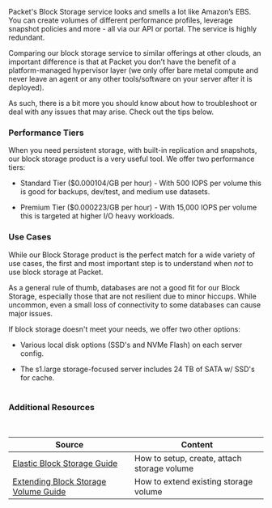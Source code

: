 <!--<meta>
{
    "title":"Elastic Block Storage",
    "description":"Overview of our Storage Offering",
    "tag":["EBS", "Block storage"]
}
</meta>-->

Packet's Block Storage service looks and smells a lot like Amazon’s EBS. You can create volumes of different performance profiles, leverage snapshot policies and more - all via our API or portal.  The service is highly redundant.

Comparing our block storage service to similar offerings at other clouds, an important difference is that at Packet you don’t have the benefit of a platform-managed hypervisor layer (we only offer bare metal compute and never leave an agent or any other tools/software on your server after it is deployed).

As such, there is a bit more you should know about how to troubleshoot or deal with any issues that may arise.  Check out the tips below.


### Performance Tiers

When you need persistent storage, with built-in replication and snapshots, our block storage product is a very useful tool.  We offer two performance tiers:

* Standard Tier ($0.000104/GB per hour) - With 500 IOPS per volume this is good for backups, dev/test, and medium use datasets.

* Premium Tier ($0.000223/GB per hour) - With 15,000 IOPS per volume this is targeted at higher I/O heavy workloads.


### Use Cases

While our Block Storage product is the perfect match for a wide variety of use cases, the first and most important step is to understand when *not* to use block storage at Packet.

As a general rule of thumb, databases are not a good fit for our Block Storage, especially those that are not resilient due to minor hiccups.  While uncommon, even a small loss of connectivity to some databases can cause major issues.  

If block storage doesn't meet your needs, we offer two other options:

* Various local disk options (SSD's and NVMe Flash) on each server config.

* The s1.large storage-focused server includes 24 TB of SATA w/ SSD's for cache.<br><br>

### Additional Resources

<br>

| Source  | Content |
| ------------- | ------------- |
| [Elastic Block Storage Guide](/guides/elastic-block-storage.md) | How to setup, create, attach storage volume |
| [Extending Block Storage Volume Guide](/guides/extending-blockstorage.md) | How to extend existing storage volume|
